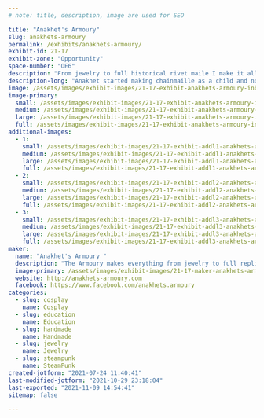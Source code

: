 ```yaml
---
# note: title, description, image are used for SEO

title: "Anakhet's Armoury"
slug: anakhets-armoury
permalink: /exhibits/anakhets-armoury/
exhibit-id: 21-17
exhibit-zone: "Opportunity"
space-number: "OE6"
description: "From jewelry to full historical rivet maile I make it all. Demos of historical maile all weekend."
description-long: "Anakhet started making chainmaille as a child and now sells it around Florida. She started learning the historical methods later in life and is working on a full head piece called a coif. Stop by see how this ancient art was done. "
image: /assets/images/exhibit-images/21-17-exhibit-anakhets-armoury-inbound3091820683592658182-large.jpg
image-primary: 
  small: /assets/images/exhibit-images/21-17-exhibit-anakhets-armoury-inbound3091820683592658182-small.jpg
  medium: /assets/images/exhibit-images/21-17-exhibit-anakhets-armoury-inbound3091820683592658182-medium.jpg
  large: /assets/images/exhibit-images/21-17-exhibit-anakhets-armoury-inbound3091820683592658182-large.jpg
  full: /assets/images/exhibit-images/21-17-exhibit-anakhets-armoury-inbound3091820683592658182-full.jpg
additional-images: 
  - 1:
    small: /assets/images/exhibit-images/21-17-exhibit-addl1-anakhets-armoury-chainmaille-owl-small.jpg
    medium: /assets/images/exhibit-images/21-17-exhibit-addl1-anakhets-armoury-chainmaille-owl-medium.jpg
    large: /assets/images/exhibit-images/21-17-exhibit-addl1-anakhets-armoury-chainmaille-owl-large.jpg
    full: /assets/images/exhibit-images/21-17-exhibit-addl1-anakhets-armoury-chainmaille-owl-full.jpg
  - 2:
    small: /assets/images/exhibit-images/21-17-exhibit-addl2-anakhets-armoury-gitd-bracelet-small.jpg
    medium: /assets/images/exhibit-images/21-17-exhibit-addl2-anakhets-armoury-gitd-bracelet-medium.jpg
    large: /assets/images/exhibit-images/21-17-exhibit-addl2-anakhets-armoury-gitd-bracelet-large.jpg
    full: /assets/images/exhibit-images/21-17-exhibit-addl2-anakhets-armoury-gitd-bracelet-full.jpg
  - 3:
    small: /assets/images/exhibit-images/21-17-exhibit-addl3-anakhets-armoury-scalemaille-mask-small.jpg
    medium: /assets/images/exhibit-images/21-17-exhibit-addl3-anakhets-armoury-scalemaille-mask-medium.jpg
    large: /assets/images/exhibit-images/21-17-exhibit-addl3-anakhets-armoury-scalemaille-mask-large.jpg
    full: /assets/images/exhibit-images/21-17-exhibit-addl3-anakhets-armoury-scalemaille-mask-full.jpg
maker: 
  name: "Anakhet's Armoury "
  description: "The Armoury makes everything from jewelry to full replica rivet maille."
  image-primary: /assets/images/exhibit-images/21-17-maker-anakhets-armoury-inbound4356495360062285081-medium.jpg
  website: http://anakhets-armoury.com 
  facebook: https://www.facebook.com/anakhets.armoury
categories: 
  - slug: cosplay
    name: Cosplay
  - slug: education
    name: Education
  - slug: handmade
    name: Handmade
  - slug: jewelry
    name: Jewelry
  - slug: steampunk
    name: SteamPunk
created-jotform: "2021-07-24 11:40:41"
last-modified-jotform: "2021-10-29 23:18:04"
last-exported: "2021-11-09 14:54:41"
sitemap: false

---
```

